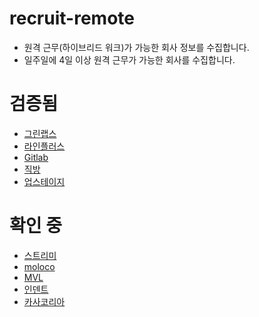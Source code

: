 # recruit-remote
- 원격 근무(하이브리드 워크)가 가능한 회사 정보를 수집합니다.
- 일주일에 4일 이상 원격 근무가 가능한 회사를 수집합니다.

# 검증됨
- [그린랩스](https://greenlabs.co.kr/%ec%b1%84%ec%9a%a9%ec%a0%95%eb%b3%b4/%ea%b0%9c%eb%b0%9c%ec%b1%84%ec%9a%a9/)
- [라인플러스](https://careers.linecorp.com/jobs?ca=Engineering&ci=Seoul,Bundang&co=East%20Asia)
- [Gitlab](https://about.gitlab.com/jobs/)
- [직방](https://career.zigbang.com/work)
- [업스테이지](https://www.upstage.ai/careers)

# 확인 중
- [스트리미](https://github.com/gopax/Recruit)
- [moloco](https://boards.greenhouse.io/moloco?hsCtaTracking=5b587327-c4fb-4b4b-ab38-88bbf4e51fc5%7C95c534cc-45ae-4e00-9435-02ec7ebeede6)
- [MVL](https://mvlchain.notion.site/MVL-Career-10ac2d7cf5be4ccfaf9189603992da26)
- [인덴트](https://indentcorp.com)
- [카사코리아](https://www.notion.so/Join-us-at-Kasa-f405312b6491497faef74f2d1c210681)
